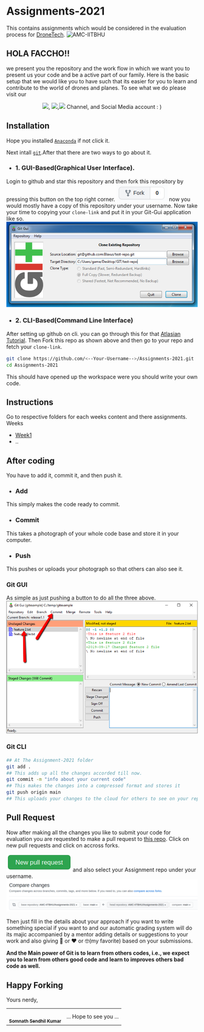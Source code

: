 # Assignments-2021
This contains assignments which would be considered in the evaluation process for [DroneTech](https://github.com/AMC-IITBHU/DroneTech).
![AMC-IITBHU](https://scontent.fblr4-3.fna.fbcdn.net/v/t1.0-9/75485941_2419346054986175_722955682973745152_o.jpg?_nc_cat=106&ccb=2&_nc_sid=e3f864&_nc_ohc=42JPdynEfH0AX-Sh97W&_nc_ht=scontent.fblr4-3.fna&oh=54a3daf2001e14ef578a1a892d3a8182&oe=602DA6AE)

## HOLA FACCHO!!
we present you the repository and the work flow in which we want you to present us your code and be a active part of our family.
Here is the basic setup that we would like you to have such that its easier for you to learn and contribute to the world of drones and planes.
To see what we do please visit our
<center>
<a href= "https://www.youtube.com/user/amciitbhu"><img src="http://clipart-library.com/images_k/youtube-logo-png-transparent/youtube-logo-png-transparent-16.png" height="30"/></a>,
<a href="https://www.instagram.com/amc.iitbhu/"><img src="http://clipart-library.com/images_k/instagram-transparent-png/instagram-transparent-png-4.png" height="30"/></a>,<a href="https://www.facebook.com/amc.iitbhu/"><img src="https://lh3.googleusercontent.com/proxy/kI13b-h_nG_ghTzLByPvvrd_VN7w-tDO09X8FRABcFwjiFxbfEv5uFOqQ57S0PvJPjdJTCfYHG_Rx8ovR02K8adIyonXLpb9Ns4D5N_rLuUope9N0Mu3KquxUZR8IslSuVjd-dxjfHH-qrVUVvcrMkoedVAUQb5ZbG5HwZplvmgoduLoM818QrI" height="30"/></a> Channel, and Social Media account : )
</center>

## Installation
Hope you installed [```Anaconda```](https://www.anaconda.com/products/individual) if not click it.

Next intall [```git```](https://git-scm.com/downloads).After that there are two ways to go about it.

- ### 1. GUI-Based(Graphical User Interface).
Login to github and star this repository and then fork this repository by pressing this button on the top right corner.
![Fork](Images/fork.png) now you would mostly have a copy of this repository under your username.
Now take your time to copying your ```clone-link``` and put it in your Git-Gui application like so.
![Git-GUI](Images/clone-repo.jpeg)
- ### 2. CLI-Based(Command Line Interface)
After setting up github on cli. you can go through this for that [Atlasian Tutorial](https://www.atlassian.com/git/tutorials/install-git).
Then
Fork this repo as shown above and then go to your repo and fetch your ```clone-link```.
```bash
git clone https://github.com/<--Your-Username-->/Assignments-2021.git
cd Assignments-2021
```

This should have opened up the workspace were you should write your own code.
## Instructions
Go to respective folders for each weeks content and there assignments.
Weeks
- [Week1](Week1/)
- ..

## After coding
You have to add it, commit it, and then push it.
- ### Add
This simply makes the code ready to commit.
- ### Commit
This takes a photograph of your whole code base and store it in your computer.
- ### Push
This pushes or uploads your photograph so that others can also see it.
### Git GUI
As simple as just pushing a button to do all the three above.
![Commit-push](Images/git-unstaged-to-stage-select-single-file.png)
### Git CLI
```bash
## At The Assignment-2021 folder
git add .
## This adds up all the changes accorded till now.
git commit -m "info about your current code"
## This makes the changes into a compressed format and stores it
git push origin main
## This uploads your changes to the cloud for others to see on your repo.
```

## Pull Request
Now after making all the changes you like to submit your code for evaluation you are requested to make a pull request to [this repo](https://github.com/AMC-IITBHU/Assignments-2021/pulls).
Click on new pull requests and click on accross forks.

![New Pull Requests](Images/nPr.png) and also select your Assignment repo under your username. ![Across forks](Images/compress_across.png)

Then just fill in the details about your approach if you want to write something special if you want to and our automatic grading system will do its majic accompanied by a mentor adding details or suggestions to your work and also giving :star2: or :heart: or :nerd_face:(my favorite) based on your submissions.

**And the Main power of Git is to learn from others codes, i.e., we expect you to learn from others good code and learn to improves others bad code as well.**

## Happy Forking
Yours nerdy,
<table>
 <td align="center">
     <a href="https://github.com/hex-plex">
    <img src="https://avatars0.githubusercontent.com/u/56990337?s=460&v=4" width="100px;" alt=""/><br /><sub><b>Somnath Sendhil Kumar </b></sub></a><br />
    </td>
  <td>... Hope to see you ... </td>
</table>
